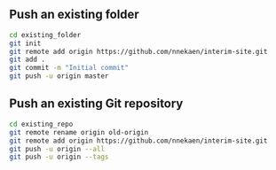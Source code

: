 ## Push an existing folder
```bash
cd existing_folder
git init
git remote add origin https://github.com/nnekaen/interim-site.git
git add .
git commit -m "Initial commit"
git push -u origin master
```
## Push an existing Git repository
```bash
cd existing_repo
git remote rename origin old-origin
git remote add origin https://github.com/nnekaen/interim-site.git
git push -u origin --all
git push -u origin --tags
```
